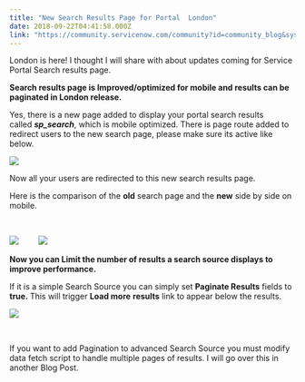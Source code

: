 ```yaml
---
title: "New Search Results Page for Portal  London"
date: 2018-09-22T04:41:58.000Z
link: "https://community.servicenow.com/community?id=community_blog&sys_id=9cd8677bdbaca348200f0b55ca96190d"
---
```

<p>London is here! I thought I will share with about updates coming for Service Portal Search results page. </p>
<p><strong>Search results page is Improved/optimized for mobile and results can be paginated in London release.</strong></p>
<p>Yes, there is a new page added to display your portal search results called <em><strong>sp_search</strong></em>, which is mobile optimized. There is page route added to redirect users to the new search page, please make sure its active like below.</p>
<p><img style="max-width: 100%; max-height: 480px;" src="faee4b77dbe4a348200f0b55ca9619f8.iix" /></p>
<p>Now all your users are redirected to this new search results page.</p>
<p>Here is the comparison of the <strong>old</strong> search page and the <strong>new</strong> side by side on mobile.</p>
<p> </p>
<p><img src="d7c093bfdbe4a348200f0b55ca96196a.iix" />         <img src="087153f3db28a348200f0b55ca961961.iix" /></p>
<p><strong>Now you can Limit the number of results a search source displays to improve performance. </strong></p>
<p>If it is a simple Search Source you can simply set <strong>Paginate Results</strong> fields to <strong>true. </strong>This will trigger <strong>Load more</strong> <strong>results</strong> link to appear below the results.</p>
<p><img src="6eb8a73bdbaca348200f0b55ca96190f.iix" /></p>
<p> </p>
<p>If you want to add Pagination to advanced Search Source you must modify data fetch script to handle multiple pages of results. I will go over this in another Blog Post.</p>